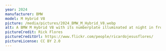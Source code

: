```yaml
---
year: 2024
manufacturer: BMW
model: M Hybrid V8
picture: /media/pictures/2024_BMW_M_Hybrid_V8.webp
alt: A BMW M Hybrid V8 with its numberplate illuminated at night in front of spectator camps.
pictureCredit: Rick Flores
pictureCreditUrl: https://www.flickr.com/people/ricardojesusflores/
pictureLicense: CC BY 2.0
---
```

